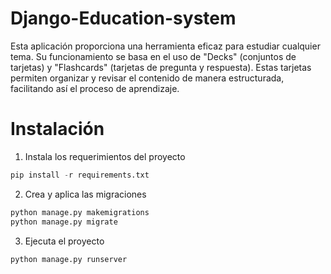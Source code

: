 # Django-Education-system
Esta aplicación proporciona una herramienta eficaz para estudiar cualquier tema. Su funcionamiento se basa en el uso de "Decks" (conjuntos de tarjetas) y "Flashcards" (tarjetas de pregunta y respuesta). Estas tarjetas permiten organizar y revisar el contenido de manera estructurada, facilitando así el proceso de aprendizaje.

# Instalación
1. Instala los requerimientos del proyecto
``` python
pip install -r requirements.txt
```
2. Crea y aplica las migraciones
``` python
python manage.py makemigrations
python manage.py migrate
```
3. Ejecuta el proyecto
``` python
python manage.py runserver
```
